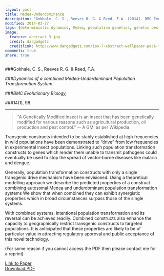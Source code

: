 ```yaml
---
layout: post
title: Medea-Underdominance
description: "Gokhale, C. S., Reeves R. G. & Reed, F.A. (2014). BMC Evolutionary Biology."
modified: 2014-03-27
tags: [deterministic dynamics, Medea, population genetics, genetic pest management]
image:
  feature: abstract-3.jpg
  credit: dargadgetz
  creditlink: http://www.dargadgetz.com/ios-7-abstract-wallpaper-pack-for-iphone-5-and-ipod-touch-retina/
comments: true
share: true
---
```


###Gokhale, C. S., Reeves R. G. & Reed, F.A.

###*Dynamics of a combined Medea-Underdominant Population Transformation System*

###*BMC Evolutionary Biology,*

###14(1), 98

***

> "A Genetically Modified Insect is an insect that has been genetically modified for various reasons such as agricultural production, oil production and pest control."
-- A GMI as per Wikipedia

Transgenic constructs intended to be stably established at high frequencies in wild populations have been demonstrated to “drive” from low frequencies in experimental insect populations. Linking such population transformation constructs to genes which render them unable to transmit pathogens could eventually be used to stop the spread of vector-borne diseases like malaria and dengue.Generally, population transformation constructs with only a single transgenic drive mechanism have been envisioned. Using a theoretical modelling approach we describe the predicted properties of a construct combining autosomal Medea and underdominant population transformation systems We show that when combined they can exhibit synergistic properties which in broad circumstances surpass those of the single systems.With combined systems, intentional population transformation and its reversal can be achieved readily. Combined constructs also enhance the capacity to geographically restrict transgenic constructs to targeted populations. It is anticipated that these properties are likely to be of particular value in attracting regulatory approval and public acceptance of this novel technology.

(For some reason if you cannot access the PDF then please contact me for a reprint)

<div markdown="0"><a href="http://www.biomedcentral.com/1471-2148/14/98" class="btn btn-success">Link to Paper</a></div>

<div markdown="0"><a href="http://www.biomedcentral.com/content/pdf/1471-2148-14-98.pdf" class="btn btn-info">Download PDF</a></div>
